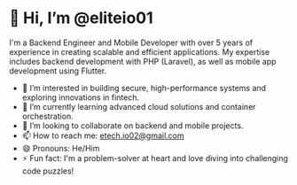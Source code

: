 # 👋 Hi, I’m @eliteio01

I'm a Backend Engineer and Mobile Developer with over 5 years of experience in creating scalable and efficient applications. My expertise includes backend development with PHP (Laravel), as well as mobile app development using Flutter. 

- 👀 I’m interested in building secure, high-performance systems and exploring innovations in fintech.
- 🌱 I’m currently learning advanced cloud solutions and container orchestration.
- 💞️ I’m looking to collaborate on backend and mobile projects.
- 📫 How to reach me: etech.io02@gmail.com
- 😄 Pronouns: He/Him
- ⚡ Fun fact: I'm a problem-solver at heart and love diving into challenging code puzzles!

<!---
eliteio01/eliteio01 is a ✨ special ✨ repository because its `README.md` (this file) appears on your GitHub profile.
You can click the Preview link to take a look at your changes.
--->
